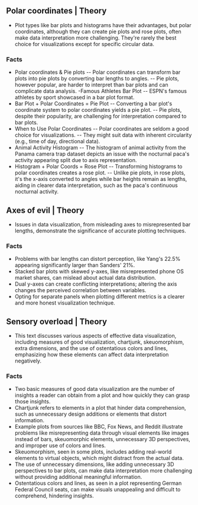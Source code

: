 
## Polar coordinates | Theory
- Plot types like bar plots and histograms have their advantages, but polar coordinates, although they can create pie plots and rose plots, often make data interpretation more challenging. They're rarely the best choice for visualizations except for specific circular data.

### Facts
- Polar coordinates & Pie plots
  -- Polar coordinates can transform bar plots into pie plots by converting bar lengths to angles.
  -- Pie plots, however popular, are harder to interpret than bar plots and can complicate data analysis.
-Famous Athletes Bar Plot
  -- ESPN's famous athletes by sport showcased in a bar plot format.
- Bar Plot + Polar Coordinates = Pie Plot
  -- Converting a bar plot's coordinate system to polar coordinates yields a pie plot.
  -- Pie plots, despite their popularity, are challenging for interpretation compared to bar plots.
- When to Use Polar Coordinates
  -- Polar coordinates are seldom a good choice for visualizations.
  -- They might suit data with inherent circularity (e.g., time of day, directional data).
- Animal Activity Histogram
  -- The histogram of animal activity from the Panama camera trap dataset depicts an issue with the nocturnal paca's activity appearing split due to axis representation.
- Histogram + Polar Coords = Rose Plot
  -- Transforming histograms to polar coordinates creates a rose plot.
  -- Unlike pie plots, in rose plots, it's the x-axis converted to angles while bar heights remain as lengths, aiding in clearer data interpretation, such as the paca's continuous nocturnal activity.

## Axes of evil | Theory
- Issues in data visualization, from misleading axes to misrepresented bar lengths, demonstrate the significance of accurate plotting techniques.

### Facts
- Problems with bar lengths can distort perception, like Yang's 22.5% appearing significantly larger than Sanders' 21%.
- Stacked bar plots with skewed y-axes, like misrepresented phone OS market shares, can mislead about actual data distribution.
- Dual y-axes can create conflicting interpretations; altering the axis changes the perceived correlation between variables.
- Opting for separate panels when plotting different metrics is a clearer and more honest visualization technique.

## Sensory overload | Theory
- This text discusses various aspects of effective data visualization, including measures of good visualization, chartjunk, skeuomorphism, extra dimensions, and the use of ostentatious colors and lines, emphasizing how these elements can affect data interpretation negatively.

### Facts
- Two basic measures of good data visualization are the number of insights a reader can obtain from a plot and how quickly they can grasp those insights.
- Chartjunk refers to elements in a plot that hinder data comprehension, such as unnecessary design additions or elements that distort information.
- Example plots from sources like BBC, Fox News, and Reddit illustrate problems like misrepresenting data through visual elements like images instead of bars, skeuomorphic elements, unnecessary 3D perspectives, and improper use of colors and lines.
- Skeuomorphism, seen in some plots, includes adding real-world elements to virtual objects, which might distract from the actual data.
- The use of unnecessary dimensions, like adding unnecessary 3D perspectives to bar plots, can make data interpretation more challenging without providing additional meaningful information.
- Ostentatious colors and lines, as seen in a plot representing German Federal Council seats, can make visuals unappealing and difficult to comprehend, hindering insights.
